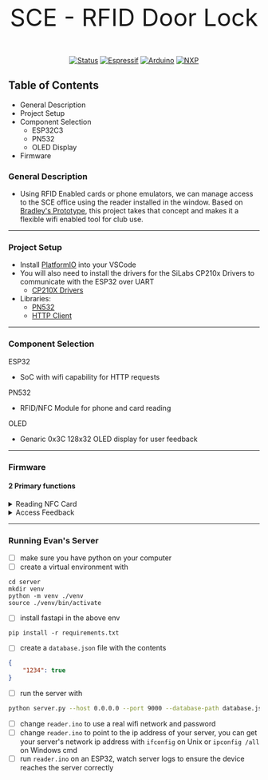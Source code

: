 <p align="center" style="font-size:48px;"> SCE  - RFID Door Lock </p>

<div align=center > 

[![Status](https://img.shields.io/badge/Status-Active-green)]()
[![Espressif](https://img.shields.io/badge/ESP32-grey?logo=espressif)](https://wiki.seeedstudio.com/XIAO_ESP32C3_Getting_Started/)
[![Arduino](https://img.shields.io/badge/Arduino-grey?logo=arduino)](https://www.arduino.cc/)
[![NXP](https://img.shields.io/badge/NXP-grey?logo=nxp)](https://www.nxp.com/docs/en/nxp/data-sheets/PN532_C1.pdf)

</div>


## Table of Contents
- General Description
- Project Setup
- Component Selection
    - ESP32C3
    - PN532
    - OLED Display
- Firmware


### General Description
- Using RFID Enabled cards or phone emulators, we can manage access to the SCE office using the reader installed in the window. Based on [Bradley's Prototype](https://github.com/bradokajima/RFID-Door), this project takes that concept and makes it a flexible wifi enabled tool for club use. 

---
### Project Setup
- Install [PlatformIO](https://platformio.org/platformio-ide) into your VSCode
- You will also need to install the drivers for the SiLabs CP210x Drivers to communicate with the ESP32 over UART 
    - [CP210X Drivers](https://www.silabs.com/developers/usb-to-uart-bridge-vcp-drivers?tab=downloads)
- Libraries: 
    - [PN532](https://github.com/elechouse/PN532)
    - [HTTP Client](https://github.com/amcewen/HttpClient)


---
### Component Selection

ESP32
- SoC with wifi capability for HTTP requests

PN532
- RFID/NFC Module for phone and card reading

OLED
- Genaric 0x3C 128x32 OLED display for user feedback

---
### Firmware 
#### 2 Primary functions
<details>
    <summary> Reading NFC Card</summary>

    When an NFC Card is present, take the UID of the card that has been read and attach it to an HTTP Post request to the API. Handle the response accordingly in the access feedback section. 

</details>

<details>
    <summary> Access Feedback</summary>

    Based on the response from the HTTP request when a card is present, have the OLED display read one of two values. Either "Granted" or "Denied"

    - In the access granted case, send power to the relevant pin to trigger the MOSFET that will open the door, and display "Granted" onto the OLED display

    - In the access denied, display the "Denied" onto the OLED Display. 

</details>

---
### Running Evan's Server
- [ ] make sure you have python on your computer
- [ ] create a virtual environment with
```
cd server
mkdir venv
python -m venv ./venv
source ./venv/bin/activate
```
- [ ] install fastapi in the above env
```
pip install -r requirements.txt
```
- [ ] create a `database.json` file with the contents
```json
{
    "1234": true
}
```
- [ ] run the server with
```sh
python server.py --host 0.0.0.0 --port 9000 --database-path database.json
```
- [ ] change `reader.ino` to use a real wifi network and password
- [ ] change `reader.ino` to point to the ip address of your server, you can
get your server's network ip address with `ifconfig` on Unix or `ipconfig /all`
on Windows cmd
- [ ] run `reader.ino` on an ESP32, watch server logs to ensure the device
reaches the server correctly
